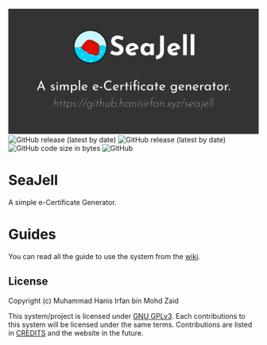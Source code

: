 ![Banner](https://github.com/hanisirfan/seajell/blob/gh-pages/assets/GithubBanner.png)
![GitHub release (latest by date)](https://img.shields.io/github/v/release/hanisirfan/seajell)
![GitHub release (latest by date)](https://img.shields.io/github/downloads/hanisirfan/seajell/latest/total) 
![GitHub code size in bytes](https://img.shields.io/github/languages/code-size/hanisirfan/seajell)
![GitHub](https://img.shields.io/github/license/hanisirfan/seajell)

# SeaJell
A simple e-Certificate Generator.

 # Guides
 You can read all the guide to use the system from the [wiki](https://github.com/hanisirfan/seajell/wiki).

## License
Copyright (c) Muhammad Hanis Irfan bin Mohd Zaid

This system/project is licensed under [GNU GPLv3](COPYING). Each contributions to this system will
be licensed under the same terms. Contributions are listed in [CREDITS](CREDITS) and the website in the future.
